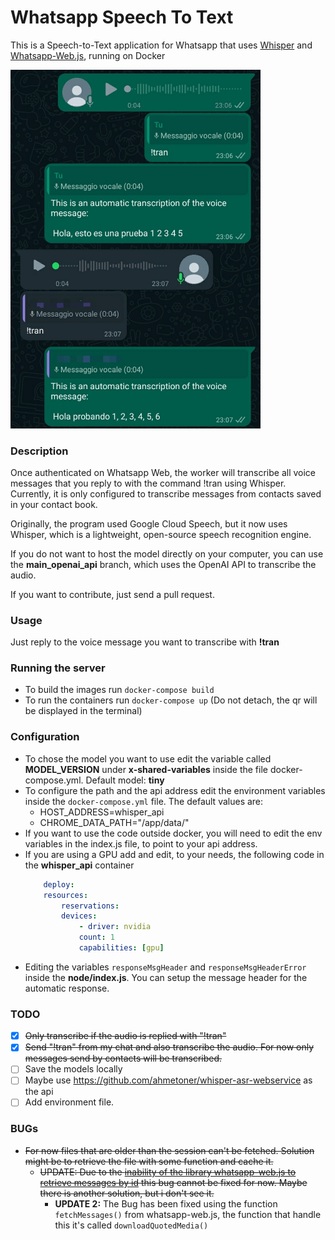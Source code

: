 # Whatsapp Speech To Text
This is a Speech-to-Text application for Whatsapp that uses [Whisper](https://github.com/openai/whisper) and [Whatsapp-Web.js](https://github.com/pedroslopez/whatsapp-web.js), running on Docker

<p align="left">
  <img src="https://github.com/altbert/Whatsapp_speech_to_text/raw/main/media/Screenshot.jpg" width="400" title="Example">
</p>
   
   
### Description
Once authenticated on Whatsapp Web, the worker will transcribe all voice messages that you reply to with the command !tran using Whisper. Currently, it is only configured to transcribe messages from contacts saved in your contact book.

Originally, the program used Google Cloud Speech, but it now uses Whisper, which is a lightweight, open-source speech recognition engine.

If you do not want to host the model directly on your computer, you can use the **main_openai_api** branch, which uses the OpenAI API to transcribe the audio.

If you want to contribute, just send a pull request.
   
### Usage
Just reply to the voice message you want to transcribe with **!tran**

### Running the server
- To build the images run ```docker-compose build```
- To run the containers run ```docker-compose up``` (Do not detach, the qr will be displayed in the terminal)

### Configuration
- To chose the model you want to use edit the variable called **MODEL_VERSION** under **x-shared-variables** inside the file docker-compose.yml. Default model: **tiny**
- To configure the path and the api address edit the environment variables inside the ```docker-compose.yml``` file. The default values are: 
  - HOST_ADDRESS=whisper_api
  - CHROME_DATA_PATH="/app/data/"
- If you want to use the code outside docker, you will need to edit the env variables in the index.js file, to point to your api address.
- If you are using a GPU add and edit, to your needs, the following code in the **whisper_api** container   
    ``` yml
        deploy:
        resources:
            reservations:
            devices:
                - driver: nvidia
                count: 1
                capabilities: [gpu]
    ```
- Editing the variables ```responseMsgHeader``` and ```responseMsgHeaderError``` inside the **node/index.js**. You can setup the message header for the automatic response.

### TODO
- [x] ~~Only transcribe if the audio is replied with "!tran"~~
- [x] ~~Send "!tran" from my chat and also transcribe the audio. For now only messages send by contacts will be transcribed.~~
- [ ] Save the models locally
- [ ] Maybe use https://github.com/ahmetoner/whisper-asr-webservice as the api
- [ ] Add environment file.

### BUGs
- ~~For now files that are older than the session can't be fetched. Solution might be to retrieve the file with some function and cache it.~~
  - ~~UPDATE: Due to the [inability of the library whatsapp-web.js to retrieve messages by id](https://github.com/pedroslopez/whatsapp-web.js/issues/254) this bug cannot be fixed for now. Maybe there is another solution, but i don't see it.~~
    - **UPDATE 2:** The Bug has been fixed using the function ```fetchMessages()``` from whatsapp-web.js, the function that handle this it's called ```downloadQuotedMedia()```